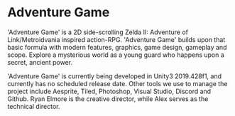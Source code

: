 # Adventure Game
'Adventure Game' is a 2D side-scrolling Zelda II: Adventure of Link/Metroidvania inspired action-RPG. 'Adventure Game' builds upon that basic formula with modern features, graphics, game design, gameplay and scope. Explore a mysterious world as a young guard who happens upon a secret, ancient power.

'Adventure Game' is currently being developed in Unity3 2019.428f1, and currently has no scheduled release date. Other tools we use to manage the project include Aesprite, Tiled, Photoshop, Visual Studio, Discord and Github. Ryan Elmore is the creative director, while Alex serves as the technical director. 